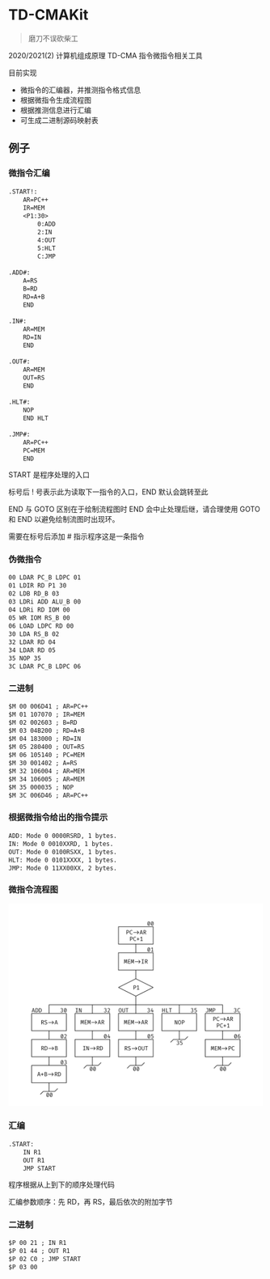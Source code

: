 # TD-CMAKit

> 磨刀不误砍柴工

2020/2021(2) 计算机组成原理 TD-CMA 指令微指令相关工具

目前实现

- 微指令的汇编器，并推测指令格式信息
- 根据微指令生成流程图
- 根据推测信息进行汇编
- 可生成二进制源码映射表

## 例子

### 微指令汇编

```
.START!:
	AR=PC++
	IR=MEM
	<P1:30>
		0:ADD
		2:IN
		4:OUT
		5:HLT
		C:JMP

.ADD#:
	A=RS
	B=RD
	RD=A+B
	END

.IN#:
	AR=MEM
	RD=IN
	END

.OUT#:
	AR=MEM
	OUT=RS
	END

.HLT#:
	NOP
	END HLT

.JMP#:
	AR=PC++
	PC=MEM
	END
```

START 是程序处理的入口

标号后 ! 号表示此为读取下一指令的入口，END 默认会跳转至此

END 与 GOTO 区别在于绘制流程图时 END 会中止处理后继，请合理使用 GOTO 和 END 以避免绘制流图时出现环。

需要在标号后添加 # 指示程序这是一条指令

### 伪微指令

```
00 LDAR PC_B LDPC 01
01 LDIR RD P1 30
02 LDB RD_B 03
03 LDRi ADD ALU_B 00
04 LDRi RD IOM 00
05 WR IOM RS_B 00
06 LOAD LDPC RD 00
30 LDA RS_B 02
32 LDAR RD 04
34 LDAR RD 05
35 NOP 35
3C LDAR PC_B LDPC 06
```

### 二进制

```
$M 00 006D41 ; AR=PC++
$M 01 107070 ; IR=MEM
$M 02 002603 ; B=RD
$M 03 04B200 ; RD=A+B
$M 04 183000 ; RD=IN
$M 05 280400 ; OUT=RS
$M 06 105140 ; PC=MEM
$M 30 001402 ; A=RS
$M 32 106004 ; AR=MEM
$M 34 106005 ; AR=MEM
$M 35 000035 ; NOP
$M 3C 006D46 ; AR=PC++
```

### 根据微指令给出的指令提示
```
ADD: Mode 0 0000RSRD, 1 bytes.
IN: Mode 0 0010XXRD, 1 bytes.
OUT: Mode 0 0100RSXX, 1 bytes.
HLT: Mode 0 0101XXXX, 1 bytes.
JMP: Mode 0 11XX00XX, 2 bytes.
```

### 微指令流程图

![流程图](Sample/Microcode/Simple.txt.png)

### 汇编

```
.START:
    IN R1
    OUT R1
    JMP START
```

程序根据从上到下的顺序处理代码

汇编参数顺序：先 RD，再 RS，最后依次的附加字节

### 二进制

```
$P 00 21 ; IN R1
$P 01 44 ; OUT R1
$P 02 C0 ; JMP START
$P 03 00
```